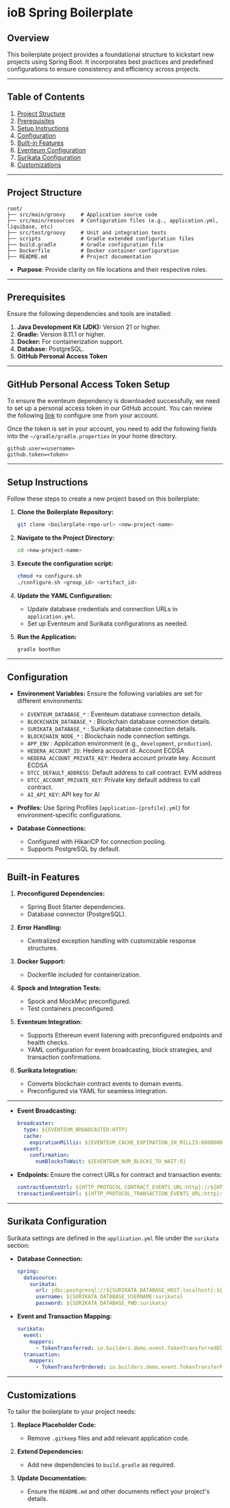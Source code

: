 # ioB Spring Boilerplate

## Overview

This boilerplate project provides a foundational structure to kickstart new projects using Spring Boot. It incorporates
best practices and predefined configurations to ensure consistency and efficiency across projects.

---

## Table of Contents

1. [Project Structure](#project-structure)
2. [Prerequisites](#prerequisites)
3. [Setup Instructions](#setup-instructions)
4. [Configuration](#configuration)
5. [Built-in Features](#built-in-features)
6. [Eventeum Configuration](#eventeum-configuration)
7. [Surikata Configuration](#surikata-configuration)
8. [Customizations](#customizations)

---

## Project Structure

```
root/
├── src/main/groovy     # Application source code
├── src/main/resources  # Configuration files (e.g., application.yml, liquibase, etc)
├── src/test/groovy     # Unit and integration tests
├── scripts             # Gradle extended configuration files
├── build.gradle        # Gradle configuration file
├── Dockerfile          # Docker container configuration
├── README.md           # Project documentation
```

- **Purpose**: Provide clarity on file locations and their respective roles.

---

## Prerequisites

Ensure the following dependencies and tools are installed:

1. **Java Development Kit (JDK):** Version 21 or higher.
2. **Gradle:** Version 8.11.1 or higher.
3. **Docker:** For containerization support.
4. **Database:** PostgreSQL.
5. **GitHub Personal Access Token**

---

## GitHub Personal Access Token Setup

To ensure the eventeum dependency is downloaded successfully, we need to set up a personal access token in our GitHub
account. You can review the
following [link](https://docs.github.com/en/authentication/keeping-your-account-and-data-secure/managing-your-personal-access-tokens)
to configure one from your account.

Once the token is set in your account, you need to add the following fields into the `~/gradle/gradle.properties` in
your home directory.

```text
github.user=<username>
github.token=<token>
```

---

## Setup Instructions

Follow these steps to create a new project based on this boilerplate:

1. **Clone the Boilerplate Repository:**
   ```bash
   git clone <boilerplate-repo-url> <new-project-name>
   ```

2. **Navigate to the Project Directory:**
   ```bash
   cd <new-project-name>
   ```

3. **Execute the configuration script:**
   ```bash
   chmod +x configure.sh
   ./configure.sh <group_id> <artifact_id>
   ```

4. **Update the YAML Configuration:**
    - Update database credentials and connection URLs in `application.yml`.
    - Set up Eventeum and Surikata configurations as needed.

5. **Run the Application:**
   ```bash
   gradle bootRun
   ```

---

## Configuration

- **Environment Variables:** Ensure the following variables are set for different environments:
    - `EVENTEUM_DATABASE_*` : Eventeum database connection details.
    - `BLOCKCHAIN_DATABASE_*` : Blockchain database connection details.
    - `SURIKATA_DATABASE_*` : Surikata database connection details.
    - `BLOCKCHAIN_NODE_*` : Blockchain node connection settings.
    - `APP_ENV` : Application environment (e.g., `development`, `production`).
    - `HEDERA_ACCOUNT_ID`: Hedera account id. Account ECDSA
    - `HEDERA_ACCOUNT_PRIVATE_KEY`: Hedera account private key. Account ECDSA
    - `DTCC_DEFAULT_ADDRESS`: Default address to call contract. EVM address
    - `DTCC_ACCOUNT_PRIVATE_KEY`: Private key default address to call contract.
    - `AI_API_KEY`: API key for AI

- **Profiles:** Use Spring Profiles (`application-{profile}.yml`) for environment-specific configurations.

- **Database Connections:**
    - Configured with HikariCP for connection pooling.
    - Supports PostgreSQL by default.

---

## Built-in Features

1. **Preconfigured Dependencies:**
    - Spring Boot Starter dependencies.
    - Database connector (PostgreSQL).

2. **Error Handling:**
    - Centralized exception handling with customizable response structures.

3. **Docker Support:**
    - Dockerfile included for containerization.

4. **Spock and Integration Tests:**
    - Spock and MockMvc preconfigured.
    - Test containers preconfigured.

5. **Eventeum Integration:**
    - Supports Ethereum event listening with preconfigured endpoints and health checks.
    - YAML configuration for event broadcasting, block strategies, and transaction confirmations.

6. **Surikata Integration:**
    - Converts blockchain contract events to domain events.
    - Preconfigured via YAML for seamless integration.

---

- **Event Broadcasting:**
  ```yaml
  broadcaster:
    type: ${EVENTEUM_BROADCASTER:HTTP}
    cache:
      expirationMillis: ${EVENTEUM_CACHE_EXPIRATION_IN_MILLIS:6000000}
    event:
      confirmation:
        numBlocksToWait: ${EVENTEUM_NUM_BLOCKS_TO_WAIT:0}
  ```

- **Endpoints:** Ensure the correct URLs for contract and transaction events:
  ```yaml
  contractEventsUrl: ${HTTP_PROTOCOL_CONTRACT_EVENTS_URL:http}://${HTTP_PROTOCOL_CONTRACT_EVENTS_HOST:localhost}:${HTTP_PROTOCOL_CONTRACT_EVENTS_PORT:8080}/api/v1/surikata/contract-events
  transactionEventsUrl: ${HTTP_PROTOCOL_TRANSACTION_EVENTS_URL:http}://${HTTP_PROTOCOL_TRANSACTION_EVENTS_HOST:localhost}:${HTTP_PROTOCOL_TRANSACTION_EVENTS_PORT:8080}/api/v1/surikata/transactions
  ```

---

## Surikata Configuration

Surikata settings are defined in the `application.yml` file under the `surikata` section:

- **Database Connection:**
  ```yaml
  spring:
    datasource:
      surikata:
        url: jdbc:postgresql://${SURIKATA_DATABASE_HOST:localhost}:${SURIKATA_DATABASE_PORT:5432}/${SURIKATA_DATABASE_DB:surikata}
        username: ${SURIKATA_DATABASE_USERNAME:surikata}
        password: ${SURIKATA_DATABASE_PWD:surikata}
  ```

- **Event and Transaction Mapping:**
  ```yaml
  surikata:
    event:
      mappers:
        - TokenTransferred: io.builders.demo.event.TokenTransferredDltEvent
    transaction:
      mappers:
        - TokenTransferOrdered: io.builders.demo.event.TokenTransferFailedDltEvent
  ```

---

## Customizations

To tailor the boilerplate to your project needs:

1. **Replace Placeholder Code:**
    - Remove `.gitkeep` files and add relevant application code.

2. **Extend Dependencies:**
    - Add new dependencies to `build.gradle` as required.

3. **Update Documentation:**
    - Ensure the `README.md` and other documents reflect your project's details.
